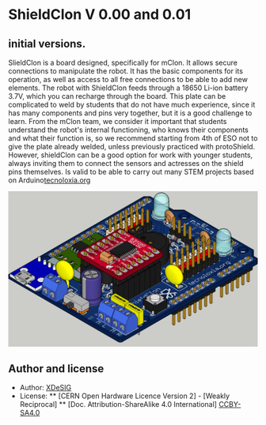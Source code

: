 # ShieldClon V 0.00 and 0.01

## initial versions.

SlieldClon is a board designed, specifically for mClon. It allows secure connections to manipulate the robot. It has the basic components for its operation, as well as access to all free connections to be able to add new elements. The robot with ShieldClon feeds through a 18650 Li-ion battery 3.7V, which you can recharge through the board.
This plate can be complicated to weld by students that do not have much experience, since it has many components and pins very together, but it is a good challenge to learn.
From the mClon team, we consider it important that students understand the robot's internal functioning, who knows their components and what their function is, so we recommend starting from 4th of ESO not to give the plate already welded, unless previously practiced with protoShield. However, shieldClon can be a good option for work with younger students, always inviting them to connect the sensors and actresses on the shield pins themselves.
Is valid to be able to carry out many STEM projects based on Arduino[tecnoloxia.org]

![RENDER]


## Author and license
* Author: [XDeSIG][TWI01]
* License:
 ** [CERN Open Hardware Licence Version 2] - [Weakly Reciprocal]
 ** [Doc. Attribution-ShareAlike 4.0 International] [CCBY-SA4.0]

<!-- links -->
[tecnoloxia.org]: https://tecnoloxia.org/mclon/que-e-mclon/
[CCBY-SA4.0]: http://creativecommons.org/licenses/by-sa/4.0/
[TWI01]: https://twitter.com/xdesig
[RENDER]: ShieldClon_0_01_34.png